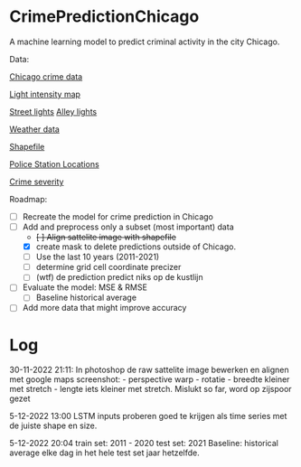 # CrimePredictionChicago
A machine learning model to predict criminal activity in the city Chicago.

Data:

[Chicago crime data](https://data.cityofchicago.org/Public-Safety/Crimes-One-year-prior-to-present/x2n5-8w5q/data)

[Light intensity map](https://www.nasa.gov/sites/default/files/thumbnails/image/26247384716_9281df96cc_o.jpg)

[Street lights](https://data.cityofchicago.org/Service-Requests/311-Service-Requests-Street-Lights-One-Out-No-Dupl/idsv-mf2w)
[Alley lights](https://data.cityofchicago.org/Service-Requests/311-Service-Requests-Alley-Lights-Out-No-Duplicate/up7z-t43p)

[Weather data](https://www.visualcrossing.com/weather/weather-data-services)

[Shapefile](https://data.cityofchicago.org/Facilities-Geographic-Boundaries/Boundaries-Neighborhoods/bbvz-uum9)

[Police Station Locations](https://data.cityofchicago.org/Public-Safety/Police-Stations/z8bn-74gv)

[Crime severity](https://www.ons.gov.uk/peoplepopulationandcommunity/crimeandjustice/datasets/crimeseverityscoreexperimentalstatistics)

Roadmap:
- [ ] Recreate the model for crime prediction in Chicago
- [ ] Add and preprocess only a subset (most important) data
    - ~~[ ] Align sattelite image with shapefile~~
    - [x] create mask to delete predictions outside of Chicago.
    - [ ] Use the last 10 years (2011-2021)
    - [ ] determine grid cell coordinate precizer
    - [ ] (wtf) de prediction predict niks op de kustlijn
- [ ] Evaluate the model: MSE & RMSE
    - [ ] Baseline historical average
- [ ] Add more data that might improve accuracy

# Log
30-11-2022 21:11:
In photoshop de raw sattelite image bewerken en alignen met google maps screenshot:
    - perspective warp 
    - rotatie
    - breedte kleiner met stretch
    - lengte iets kleiner met stretch.
Mislukt so far, word op zijspoor gezet

5-12-2022 13:00
LSTM inputs proberen goed te krijgen als time series met de juiste shape en size.

5-12-2022 20:04
train set:  2011 - 2020
test set:   2021
Baseline: historical average elke dag in het hele test set jaar hetzelfde.